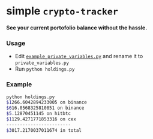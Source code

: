 # simple `crypto-tracker`
**See your current portofolio balance without the hassle.**

### Usage
* Edit [`example_private_variables.py`](example_private_variables.py) and rename it to `private_variables.py`
* Run `python holdings.py`

### Example
```bash
python holdings.py
$1266.6042894233005 on binance
$616.0568325810851 on binance
$5.12870451145 on hitbtc
$1129.4271771853316 on cex
------------------------
$3017.2170037011674 in total
```
